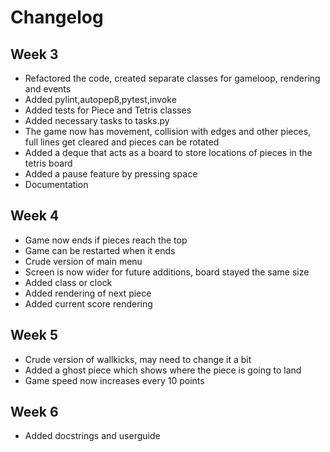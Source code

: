 # Changelog
## Week 3
* Refactored the code, created separate classes for gameloop, rendering and events
* Added pylint,autopep8,pytest,invoke
* Added tests for Piece and Tetris classes
* Added necessary tasks to tasks.py
* The game now has movement, collision with edges and other pieces, full lines get cleared and pieces can be rotated
* Added a deque that acts as a board to store locations of pieces in the tetris board
* Added a pause feature by pressing space
* Documentation
## Week 4
* Game now ends if pieces reach the top
* Game can be restarted when it ends
* Crude version of main menu
* Screen is now wider for future additions, board stayed the same size
* Added class or clock
* Added rendering of next piece
* Added current score rendering
## Week 5
* Crude version of wallkicks, may need to change it a bit
* Added a ghost piece which shows where the piece is going to land
* Game speed now increases every 10 points
## Week 6
* Added docstrings and userguide